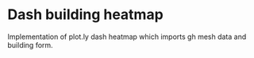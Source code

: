 # Dash building heatmap

Implementation of plot.ly dash heatmap which imports gh mesh data and building form.
